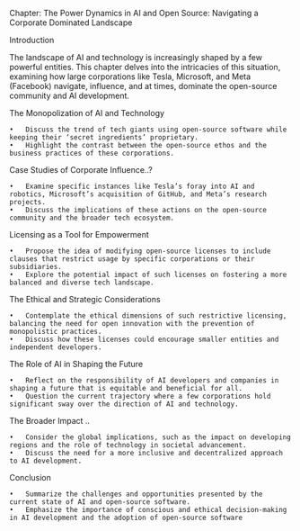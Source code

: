 Chapter: The Power Dynamics in AI and Open Source: Navigating a Corporate Dominated Landscape

Introduction

The landscape of AI and technology is increasingly shaped by a few powerful entities. This chapter delves into the intricacies of this situation, examining how large corporations like Tesla, Microsoft, and Meta (Facebook) navigate, influence, and at times, dominate the open-source community and AI development.

The Monopolization of AI and Technology

	•	Discuss the trend of tech giants using open-source software while keeping their ‘secret ingredients’ proprietary.
	•	Highlight the contrast between the open-source ethos and the business practices of these corporations.

Case Studies of Corporate Influence..?

	•	Examine specific instances like Tesla’s foray into AI and robotics, Microsoft’s acquisition of GitHub, and Meta’s research projects.
	•	Discuss the implications of these actions on the open-source community and the broader tech ecosystem.

Licensing as a Tool for Empowerment

	•	Propose the idea of modifying open-source licenses to include clauses that restrict usage by specific corporations or their subsidiaries.
	•	Explore the potential impact of such licenses on fostering a more balanced and diverse tech landscape.

The Ethical and Strategic Considerations

	•	Contemplate the ethical dimensions of such restrictive licensing, balancing the need for open innovation with the prevention of monopolistic practices.
	•	Discuss how these licenses could encourage smaller entities and independent developers.

The Role of AI in Shaping the Future

	•	Reflect on the responsibility of AI developers and companies in shaping a future that is equitable and beneficial for all.
	•	Question the current trajectory where a few corporations hold significant sway over the direction of AI and technology.

The Broader Impact ..

	•	Consider the global implications, such as the impact on developing regions and the role of technology in societal advancement.
	•	Discuss the need for a more inclusive and decentralized approach to AI development.

Conclusion

	•	Summarize the challenges and opportunities presented by the current state of AI and open-source software.
	•	Emphasize the importance of conscious and ethical decision-making in AI development and the adoption of open-source software